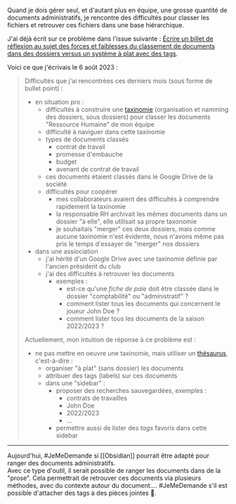 Quand je dois gérer seul, et d'autant plus en équipe, une grosse quantité de documents administratifs, je rencontre des difficultés pour classer les fichiers et retrouver ces fichiers dans une base hiérarchique.

J'ai déjà écrit sur ce problème dans l'issue suivante : [Écrire un billet de réflexion au sujet des forces et faiblesses du classement de documents dans des dossiers versus un système à plat avec des tags](https://github.com/stephane-klein/backlog/issues/285).

Voici ce que j'écrivais le 6 août 2023 :

> Difficultés que j'ai rencontrées ces derniers mois (sous forme de bullet point) :
> 
> - en situation pro :
>   - difficultés à construire une [taxinomie](https://fr.wiktionary.org/wiki/taxinomie) (organisation et namming des dossiers, sous dossiers) pour classer les documents "Ressource Humaine" de mon équipe
>   - difficulté à naviguer dans cette taxinomie
>   - types de documents classés
> 	  - contrat de travail
> 	  - promesse d'embauche
> 	  - budget
> 	  - avenant de contrat de travail
>   - ces documents étaient classés dans le Google Drive de la société
>   - difficultés pour coopérer 
> 	  - mes collaborateurs avaient des difficultés à comprendre rapidement la taxinomie
> 	  - la responsable RH archivait les mêmes documents dans un dossier "à elle", elle utilisait sa propre taxonomie
> 	  - je souhaitais "merger" ces deux dossiers, mais comme aucune taxinomie n'est évidente, nous n'avons même pas pris le temps d'essayer de "merger" nos dossiers
> - dans une assiociation
> 	- j'ai hérité d'un Google Drive avec une taxinomie définie par l'ancien président du club
> 	- j'ai des difficultés à retrouver les documents
> 		- exemples :
> 			- est-ce qu'une *fiche de paie* doit être classée dans le dossier "comptabilité" ou "administratif" ?
> 			- comment lister tous les documents qui concernent le joueur John Doe ?
> 			- comment lister tous les documents de la saison 2022/2023 ?
> 
> Actuellement, mon intuition de réponse à ce problème est :
> 
> - ne pas mettre en oeuvre une taxinomie, mais utiliser un [thésaurus](https://fr.wiktionary.org/wiki/th%C3%A9saurus), c'est-à-dire :
>   - organiser "à plat" (sans dossier) les documents
>   - attribuer des tags (labels) sur ces documents
>   - dans une "sidebar" :
>     - proposer des recherches sauvegardées, exemples :
>       - contrats de travailles
>       - John Doe
>       - 2022/2023
>       - ...
>     - permettre aussi de lister des *tags* favoris dans cette sidebar

---

Aujourd'hui, #JeMeDemande si [[Obsidian]] pourrait être adapté pour ranger des documents administratifs.  
Avec ce type d'outil, il serait possible de ranger les documents dans de la "prose".
Cela permettrait de retrouver ces documents via plusieurs méthodes, avec du contexte autour du document….
#JeMeDemande s'il est possible d'attacher des tags à des pièces jointes 🤔.